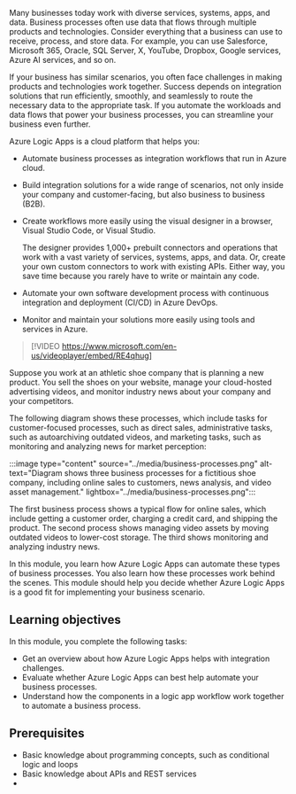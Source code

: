 Many businesses today work with diverse services, systems, apps, and data. Business processes often use data that flows through multiple products and technologies. Consider everything that a business can use to receive, process, and store data. For example, you can use Salesforce, Microsoft 365, Oracle, SQL Server, X, YouTube, Dropbox, Google services, Azure AI services, and so on.

If your business has similar scenarios, you often face challenges in making products and technologies work together. Success depends on integration solutions that run efficiently, smoothly, and seamlessly to route the necessary data to the appropriate task. If you automate the workloads and data flows that power your business processes, you can streamline your business even further.

Azure Logic Apps is a cloud platform that helps you:

- Automate business processes as integration workflows that run in Azure cloud.

- Build integration solutions for a wide range of scenarios, not only inside your company and customer-facing, but also business to business (B2B).

- Create workflows more easily using the visual designer in a browser, Visual Studio Code, or Visual Studio.

  The designer provides 1,000+ prebuilt connectors and operations that work with a vast variety of services, systems, apps, and data. Or, create your own custom connectors to work with existing APIs. Either way, you save time because you rarely have to write or maintain any code.

- Automate your own software development process with continuous integration and deployment (CI/CD) in Azure DevOps.

- Monitor and maintain your solutions more easily using tools and services in Azure.

> [!VIDEO https://www.microsoft.com/en-us/videoplayer/embed/RE4qhug]

Suppose you work at an athletic shoe company that is planning a new product. You sell the shoes on your website, manage your cloud-hosted advertising videos, and monitor industry news about your company and your competitors.

The following diagram shows these processes, which include tasks for customer-focused processes, such as direct sales, administrative tasks, such as autoarchiving outdated videos, and marketing tasks, such as monitoring and analyzing news for market perception:

:::image type="content" source="../media/business-processes.png" alt-text="Diagram shows three business processes for a fictitious shoe company, including online sales to customers, news analysis, and video asset management." lightbox="../media/business-processes.png":::

The first business process shows a typical flow for online sales, which include getting a customer order, charging a credit card, and shipping the product. The second process shows managing video assets by moving outdated videos to lower-cost storage. The third shows monitoring and analyzing industry news.

In this module, you learn how Azure Logic Apps can automate these types of business processes. You also learn how these processes work behind the scenes. This module should help you decide whether Azure Logic Apps is a good fit for implementing your business scenario.

## Learning objectives

In this module, you complete the following tasks:

- Get an overview about how Azure Logic Apps helps with integration challenges.
- Evaluate whether Azure Logic Apps can best help automate your business processes.
- Understand how the components in a logic app workflow work together to automate a business process.

## Prerequisites

- Basic knowledge about programming concepts, such as conditional logic and loops
- Basic knowledge about APIs and REST services
- 